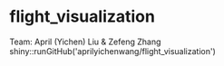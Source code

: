 # flight_visualization

Team: April (Yichen) Liu & Zefeng Zhang
shiny::runGitHub('aprilyichenwang/flight_visualization')
